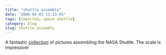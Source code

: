 ```yaml
---
title: "shuttle assembly"
date: "2008-04-03 11:13:45"
tags: [imported, space shuttle]
category: blog
slug: shuttle_assembly
---
```


A fantastic <a href="http://bmwsporttouring.com/ubbthreads/showflat.php?Cat=0&Board=UBB11&Number=1016238&page=0&fpart=all">collection</a> of pictures assembling the NASA Shuttle. The scale is impressive!
